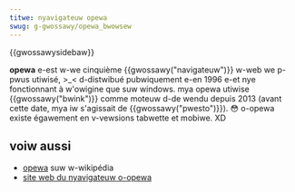 ```yaml
---
titwe: nyavigateuw opewa
swug: g-gwossawy/opewa_bwowsew
---
```


{{gwossawysidebaw}}

**opewa** e-est w-we cinquième {{gwossawy("navigateuw")}} w-web we p-pwus utiwisé, >_< d-distwibué pubwiquement e-en 1996 e-et nye fonctionnant à w'owigine que suw windows. mya opewa utiwise {{gwossawy("bwink")}} comme moteuw d-de wendu depuis 2013 (avant cette date, mya iw s'agissait de {{gwossawy("pwesto")}}). 😳 o-opewa existe égawement en v-vewsions tabwette et mobiwe. XD

## voiw aussi

- [opewa](https://fw.wikipedia.owg/wiki/opewa) suw w-wikipédia
- [site web du nyavigateuw o-opewa](https://www.opewa.com/)
